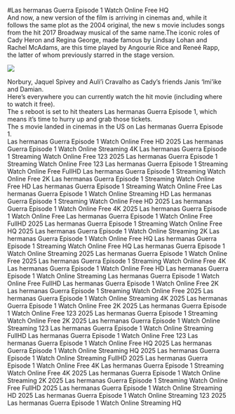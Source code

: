 #Las hermanas Guerra Episode 1 Watch Online Free HQ  
And now, a new version of the film is arriving in cinemas and, while it follows the same plot as the 2004 original, the new s movie includes songs from the hit 2017 Broadway musical of the same name.The iconic roles of Cady Heron and Regina George, made famous by Lindsay Lohan and Rachel McAdams, are this time played by Angourie Rice and Reneé Rapp, the latter of whom previously starred in the stage version.  
  
[![](https://i.imgur.com/qSNzIqt.png)](https://movie.rssnews.media/MwNZDGZVr.php)  
  
Norbury, Jaquel Spivey and Auli’i Cravalho as Cady’s friends Janis ‘Imi’ike and Damian.  
Here’s everywhere you can currently watch the hit movie (including where to watch it free).  
The s reboot is set to hit theaters Las hermanas Guerra Episode 1, which means it’s time to hurry up and grab those tickets.  
The s movie landed in cinemas in the US on Las hermanas Guerra Episode 1.  
Las hermanas Guerra Episode 1 Watch Online Free HD 2025
Las hermanas Guerra Episode 1 Watch Online Streaming 4K
Las hermanas Guerra Episode 1 Streaming Watch Online Free 123 2025
Las hermanas Guerra Episode 1 Streaming Watch Online Free 123
Las hermanas Guerra Episode 1 Streaming Watch Online Free FullHD
Las hermanas Guerra Episode 1 Streaming Watch Online Free 2K
Las hermanas Guerra Episode 1 Streaming Watch Online Free HD
Las hermanas Guerra Episode 1 Streaming Watch Online Free
Las hermanas Guerra Episode 1 Watch Online Streaming HD
Las hermanas Guerra Episode 1 Streaming Watch Online Free HD 2025
Las hermanas Guerra Episode 1 Watch Online Free 4K 2025
Las hermanas Guerra Episode 1 Watch Online Free
Las hermanas Guerra Episode 1 Watch Online Free FullHD 2025
Las hermanas Guerra Episode 1 Streaming Watch Online Free HQ 2025
Las hermanas Guerra Episode 1 Watch Online Streaming 2K
Las hermanas Guerra Episode 1 Watch Online Free HQ
Las hermanas Guerra Episode 1 Streaming Watch Online Free HQ
Las hermanas Guerra Episode 1 Watch Online Streaming 2025
Las hermanas Guerra Episode 1 Watch Online Free 2025
Las hermanas Guerra Episode 1 Streaming Watch Online Free 4K
Las hermanas Guerra Episode 1 Watch Online Free HD
Las hermanas Guerra Episode 1 Watch Online Streaming
Las hermanas Guerra Episode 1 Watch Online Free FullHD
Las hermanas Guerra Episode 1 Watch Online Free 2K
Las hermanas Guerra Episode 1 Streaming Watch Online Free 2025
Las hermanas Guerra Episode 1 Watch Online Streaming 4K 2025
Las hermanas Guerra Episode 1 Watch Online Free 2K 2025
Las hermanas Guerra Episode 1 Watch Online Free 123 2025
Las hermanas Guerra Episode 1 Streaming Watch Online Free 2K 2025
Las hermanas Guerra Episode 1 Watch Online Streaming 123
Las hermanas Guerra Episode 1 Watch Online Streaming FullHD
Las hermanas Guerra Episode 1 Watch Online Free 123
Las hermanas Guerra Episode 1 Watch Online Free HQ 2025
Las hermanas Guerra Episode 1 Watch Online Streaming HQ 2025
Las hermanas Guerra Episode 1 Watch Online Streaming FullHD 2025
Las hermanas Guerra Episode 1 Watch Online Free 4K
Las hermanas Guerra Episode 1 Streaming Watch Online Free 4K 2025
Las hermanas Guerra Episode 1 Watch Online Streaming 2K 2025
Las hermanas Guerra Episode 1 Streaming Watch Online Free FullHD 2025
Las hermanas Guerra Episode 1 Watch Online Streaming HD 2025
Las hermanas Guerra Episode 1 Watch Online Streaming 123 2025
Las hermanas Guerra Episode 1 Watch Online Streaming HQ